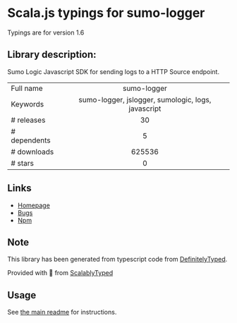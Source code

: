 
# Scala.js typings for sumo-logger

Typings are for version 1.6

## Library description:
Sumo Logic Javascript SDK for sending logs to a HTTP Source endpoint.

|                    |                 |
| ------------------ | :-------------: |
| Full name          | sumo-logger |
| Keywords           | sumo-logger, jslogger, sumologic, logs, javascript |
| # releases         | 30 |
| # dependents       | 5 |
| # downloads        | 625536 |
| # stars            | 0 |

## Links
- [Homepage](https://github.com/sumologic/js-sumo-logger#readme)
- [Bugs](https://github.com/sumologic/js-sumo-logger/issues)
- [Npm](https://www.npmjs.com/package/sumo-logger)
    


## Note
This library has been generated from typescript code from [DefinitelyTyped](https://definitelytyped.org).

Provided with :purple_heart: from [ScalablyTyped](https://github.com/oyvindberg/ScalablyTyped)

## Usage
See [the main readme](../../readme.md) for instructions.


